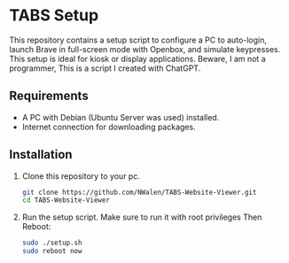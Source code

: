 # TABS Setup

This repository contains a setup script to configure a PC to auto-login, launch Brave in full-screen mode with Openbox, and simulate keypresses. This setup is ideal for kiosk or display applications. Beware, I am not a programmer, This is a script I created with ChatGPT.

## Requirements

- A PC with Debian (Ubuntu Server was used) installed.
- Internet connection for downloading packages.

## Installation

1. Clone this repository to your pc.

   ```bash
   git clone https://github.com/NWalen/TABS-Website-Viewer.git
   cd TABS-Website-Viewer

2.	Run the setup script. Make sure to run it with root privileges Then Reboot:

    ```bash
    sudo ./setup.sh
    sudo reboot now
